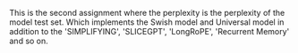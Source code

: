 This is the second assignment where the perplexity is the perplexity of the model test set.
Which implements the Swish model and Universal model in addition to the 
'SIMPLIFYING', 'SLICEGPT', 'LongRoPE', 'Recurrent Memory' and so on.
 
 
